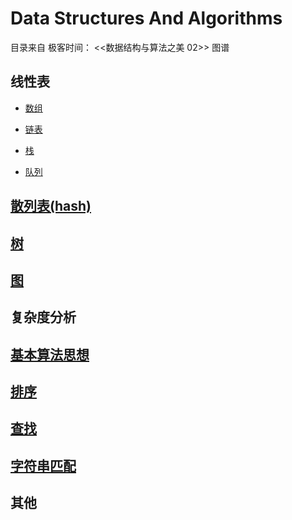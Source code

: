 # Data Structures And Algorithms

目录来自 极客时间： <<数据结构与算法之美 02>> 图谱

## 线性表

- [数组](./data_structures/Array.ipynb)

- [链表](./data_structures/linked_list)

- [栈](./data_structures/linked_list/stack.ipynb)

- [队列](./data_structures/linked_list/queue.ipynb)


## [散列表(hash)](./hash.ipynb)

## [树](./data_structures/tree)

## [图](./graph)

## 复杂度分析

## [基本算法思想](./base_algorithm.md)

## [排序](./algorithms)

## [查找](./search)

## [字符串匹配](./str_match)

## 其他

